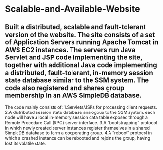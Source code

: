 # Scalable-and-Available-Website
Built a distributed, scalable and fault-tolerant version of the website.
The site consists of a set of Application Servers running Apache Tomcat in AWS EC2 instances. The servers run Java Servlet and JSP code implementing the site, together with additional Java code implementing a distributed, fault-tolerant, in-memory session state database similar to the SSM system. The code also registered and shares group membership in an AWS SimpleDB database.
----------------------------------------------------------------------------------------------------------------------------
The code mainly consists of:
1.Servlets/JSPs for processing client requests.
2.A distributed session state database analogous to the SSM system: each node will have a local in-memory session data table exposed through a Remote Procedure Call (RPC) server interface.
3.A “bootstrapping” protocol in which newly created server instances register themselves in a shared SimpleDB database to form a cooperating group.
4.A “reboot” protocol in which a crashed instance can be rebooted and rejoins the group, having lost its volatile state.
